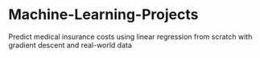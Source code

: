 # Machine-Learning-Projects
Predict medical insurance costs using linear regression from scratch with gradient descent and real-world data
